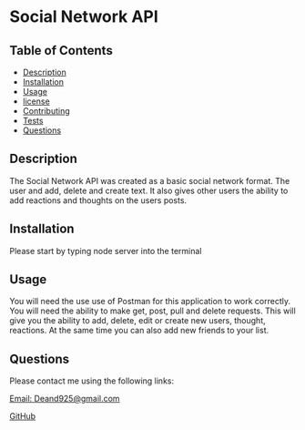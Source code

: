 # Social Network API

  ## Table of Contents
  
  - [Description](#description)
  - [Installation](#installation)
  - [Usage](#usage)
  - [license](#license)
  - [Contributing](#contributing)
  - [Tests](#tests)
  - [Questions](#questions)
  
  ## Description
 
 The Social Network API was created as a basic social network format. The user and add, delete and create text. It also gives other users the ability to add reactions and thoughts on the users posts. 

  ## Installation
  
  Please start by typing node server into the terminal

  ## Usage
  
  You will need the use use of Postman for this application to work correctly. You will need the ability to make get, post, pull and delete requests. This will give you the ability to add, delete, edit or create new users, thought, reactions. At the same time you can also add new friends to your list.
  
  
  ## Questions

  Please contact me using the following links:

  [Email: Deand925@gmail.com](mailto:Deand925@gmail.com)

  [GitHub](https://github.com/deand925/README-Generator.git)

